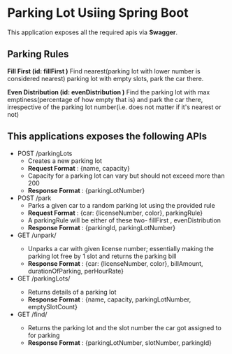 # Parking Lot Usiing Spring Boot
This application exposes all the required apis via **Swagger**.

## Parking Rules
**Fill First (id: fillFirst )** Find nearest(parking lot with lower number is considered nearest) parking lot
with empty slots, park the car there.

**Even Distribution (id: evenDistribution )** Find the parking lot with max emptiness(percentage of how
empty that is) and park the car there, irrespective of the parking lot number(i.e. does not matter if it's
nearest or not)

## This applications exposes the following APIs
 * POST /parkingLots
    - Creates a new parking lot
    - **Request Format** : {name, capacity}
    - Capacity for a parking lot can vary but should not exceed more than 200
    - **Response Format** : {parkingLotNumber}
 * POST /park
    - Parks a given car to a random parking lot using the provided rule
    - **Request Format** : {car: {licenseNumber, color}, parkingRule}
    - A parkingRule will be either of these two- fillFirst , evenDistribution
    - **Response Format** : {parkingId, parkingLotNumber}
 * GET /unpark/<licenseNumber>
    - Unparks a car with given license number; essentially making the parking lot free by 1 slot and returns the parking bill
    - **Response Format** : {car: {licenseNumber, color}, billAmount, durationOfParking, perHourRate}
 * GET /parkingLots/<parkingLotNumber>
    - Returns details of a parking lot
    - **Response Format** : {name, capacity, parkingLotNumber, emptySlotCount}
 * GET /find/<carLicenseNumber>
    - Returns the parking lot and the slot number the car got assigned to for parking
    - **Response Format** : {parkingLotNumber, slotNumber, parkingId}
